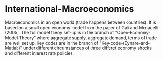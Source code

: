 # International-Macroeconomics
Macroeconomics in an open world (trade happens between countries).
It is based on a small open economy model from the paper of Gali and Monacelli (2005). The full model theoy set-up is in the branch  of "Open-Economy-Model-Theory" where aggregate supply, aggregate demand, terms of trade are well set up.
Key codes are in the branch of "Key-code-(Dynare-and-Matlab)" under different circumstances of three differet economy shocks and different interest rate policies.
